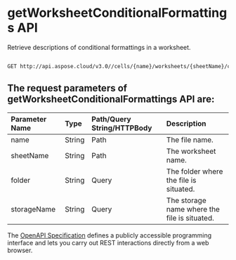 # **getWorksheetConditionalFormattings API**

Retrieve descriptions of conditional formattings in a worksheet. 

```bash

GET http://api.aspose.cloud/v3.0//cells/{name}/worksheets/{sheetName}/conditionalFormattings

```

## The request parameters of **getWorksheetConditionalFormattings** API are: 

| Parameter Name | Type | Path/Query String/HTTPBody | Description | 
| :- | :- | :- |:- | 
|name|String|Path|The file name.|
|sheetName|String|Path|The worksheet name.|
|folder|String|Query|The folder where the file is situated.|
|storageName|String|Query|The storage name where the file is situated.|


The [OpenAPI Specification](https://reference.aspose.cloud/cells/#/ConditionalFormattingsController/GetWorksheetConditionalFormattings) defines a publicly accessible programming interface and lets you carry out REST interactions directly from a web browser.

